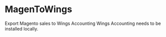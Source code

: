 # MagenToWings
Export Magento sales to Wings Accounting
Wings Accounting needs to be installed locally. 
